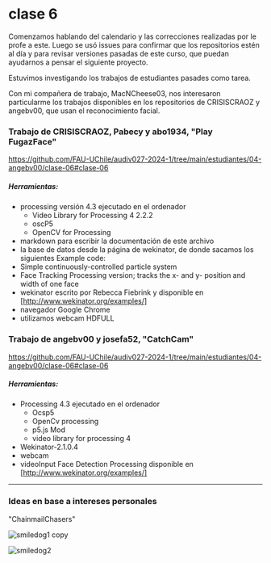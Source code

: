 # clase 6

Comenzamos hablando del calendario y las correcciones realizadas por le profe a este. Luego se usó issues para confirmar que los repositorios estén al día y para revisar versiones pasadas de este curso, que puedan ayudarnos a pensar el siguiente proyecto.

Estuvimos investigando los trabajos de estudiantes pasades como tarea.

Con mi compañera de trabajo, MacNCheese03, nos interesaron particularme los trabajos disponibles en los repositorios de CRISISCRAOZ y angebv00, que usan el reconocimiento facial.

### Trabajo de CRISISCRAOZ, Pabecy y abo1934, "Play FugazFace"

https://github.com/FAU-UChile/audiv027-2024-1/tree/main/estudiantes/04-angebv00/clase-06#clase-06

##### Herramientas:

- processing versión 4.3 ejecutado en el ordenador
   - Video Library for Processing 4 2.2.2
   - oscP5
   - OpenCV for Processing
- markdown para escribir la documentación de este archivo
- la base de datos desde la página de wekinator, de donde sacamos los siguientes Example code:
- Simple continuously-controlled particle system
- Face Tracking Processing version; tracks the x- and y- position and width of one face
- wekinator escrito por Rebecca Fiebrink y disponible en [http://www.wekinator.org/examples/]
- navegador Google Chrome
- utilizamos webcam HDFULL

### Trabajo de angebv00 y josefa52, "CatchCam"

https://github.com/FAU-UChile/audiv027-2024-1/tree/main/estudiantes/04-angebv00/clase-06#clase-06

##### Herramientas:

- Processing 4.3 ejecutado en el ordenador
   - Ocsp5
   - OpenCv processing
   - p5.js Mod
   - video library for processing 4
- Wekinator-2.1.0.4
- webcam
- videoInput Face Detection Processing disponible en [http://www.wekinator.org/examples/]

---

### Ideas en base a intereses personales

"ChainmailChasers"

![smiledog1 copy](https://github.com/user-attachments/assets/2882712a-1fd1-4e29-b373-f7862405a820)

![smiledog2](https://github.com/user-attachments/assets/11e46cf2-4393-4e01-8163-0720154065c6)


